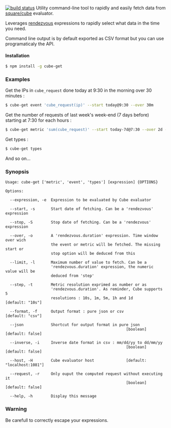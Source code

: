 [![build status](https://secure.travis-ci.org/alexstrat/cube-get.png)](http://travis-ci.org/alexstrat/cube-get)
Utility command-line tool to rapidly and easily fetch data from [square/cube](http://square.github.com/cube) evaluator.

Leverages [rendezvous](https://github.com/alexstrat/node-rendezvous) expressions to rapidly select what data in the time you need.

Command line output is by default exported as CSV format but you can use programaticaly the API.

#### Installation

```bash
$ npm install -g cube-get
```

### Examples

Get the IPs in `cube_request` done today at 9:30 in the morning over 30 minutes :

```bash
$ cube-get event 'cube_request(ip)' --start today@9:30 --over 30m
```

Get the number of requests of last week's week-end (7 days before) starting at 7:30 for each hours :

```bash
$ cube-get metric 'sum(cube_request)' --start today-7d@7:30 --over 2d --step 1h
```

Get types :

```bash
$ cube-get types
```

And so on...

### Synopsis

```
Usage: cube-get ['metric', 'event', 'types'] [expression] {OPTIONS}

Options:

  --expression, -e  Expression to be evaluated by Cube evaluator 

  --start, -s       Start date of fetching. Can be a 'rendezvous' expression 

  --stop, -S        Stop date of fetching. Can be a 'rendezvous' expression  

  --over, -o        A 'rendezvous.duration' expression. Time window over wich
                    the event or metric will be fetched. The missing start or
                    stop option will be deduced from this      

  --limit, -l       Maximum number of value to fetch. Can be a
                    'rendezvous.duration' expression, the numeric value will be
                    deduced from 'step'             

  --step, -t        Metric resolution exprimed as number or as
                    'rendezvous.duration'. As reminder, Cube supports 5
                    resolutions : 10s, 1m, 5m, 1h and 1d        [default: "10s"]

  --format, -f      Output format : pure json or csv            [default: "csv"]

  --json            Shortcut for output format in pure json
                                                     [boolean]  [default: false]

  --inverse, -i     Inverse date format in csv : mm/dd/yy to dd/mm/yy
                                                     [boolean]  [default: false]

  --host, -H        Cube evaluator host              [default: "localhost:1081"]

  --request, -r     Only ouput the computed request without executing it
                                                     [boolean]  [default: false]

  --help, -h        Display this message                                      
```

### Warning

Be carefull to correctly escape your expressions.
